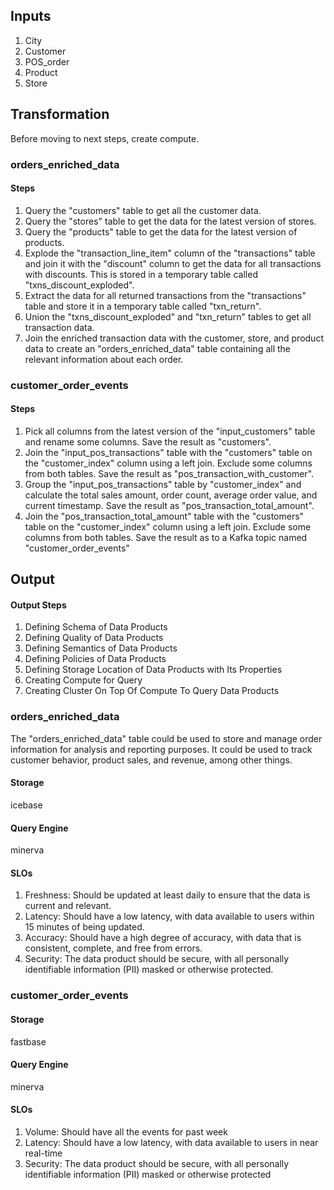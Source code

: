 ## Inputs
1. City
2. Customer
3. POS_order
4. Product
5. Store


## Transformation

Before moving to next steps, create compute.

### orders_enriched_data

#### Steps
1. Query the "customers" table to get all the customer data.
2. Query the "stores" table to get the data for the latest version of stores.
3. Query the "products" table to get the data for the latest version of products.
4. Explode the "transaction_line_item" column of the "transactions" table and join it with the "discount" column to get the data for all transactions with discounts. This is stored in a temporary table called "txns_discount_exploded".
5. Extract the data for all returned transactions from the "transactions" table and store it in a temporary table called "txn_return".
6. Union the "txns_discount_exploded" and "txn_return" tables to get all transaction data.
7. Join the enriched transaction data with the customer, store, and product data to create an "orders_enriched_data" table containing all the relevant information about each order.


### customer_order_events

#### Steps
1. Pick all columns from the latest version of the "input_customers" table and rename some columns. Save the result as "customers".
2. Join the "input_pos_transactions" table with the "customers" table on the "customer_index" column using a left join. Exclude some columns from both tables. Save the result as "pos_transaction_with_customer".
3. Group the "input_pos_transactions" table by "customer_index" and calculate the total sales amount, order count, average order value, and current timestamp. Save the result as "pos_transaction_total_amount".
4. Join the "pos_transaction_total_amount" table with the "customers" table on the "customer_index" column using a left join. Exclude some columns from both tables. Save the result as to a Kafka topic  named "customer_order_events"



## Output

#### Output Steps
1. Defining Schema of Data Products
2. Defining Quality of Data Products
3. Defining Semantics of Data Products
4. Defining Policies of Data Products
5. Defining Storage Location of Data Products with Its Properties
6. Creating Compute for Query
7. Creating Cluster On Top Of Compute To Query Data Products


### orders_enriched_data
The "orders_enriched_data" table could be used to store and manage order information for analysis and reporting purposes. It could be used to track customer behavior, product sales, and revenue, among other things. 
#### Storage
icebase

#### Query Engine
minerva

#### SLOs
1. Freshness: Should be updated at least daily to ensure that the data is current and relevant.
2. Latency: Should have a low latency, with data available to users within 15 minutes of being updated.
3. Accuracy: Should have a high degree of accuracy, with data that is consistent, complete, and free from errors.
4. Security: The data product should be secure, with all personally identifiable information (PII) masked or otherwise protected.


### customer_order_events

#### Storage
fastbase

#### Query Engine
minerva

#### SLOs
1. Volume: Should have all the events for past week
2. Latency: Should have a low latency, with data available to users in near real-time
3. Security: The data product should be secure, with all personally identifiable information (PII) masked or otherwise protected